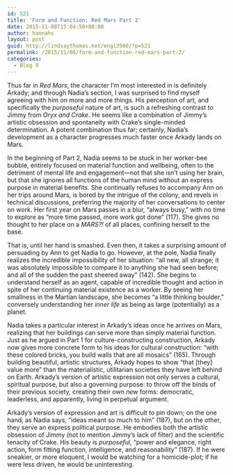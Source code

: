 ```yaml
---
id: 521
title: 'Form and Function: Red Mars Part 2'
date: 2015-11-08T15:04:58+00:00
author: hannahs
layout: post
guid: http://lindsaythomas.net/engl3560/?p=521
permalink: /2015/11/08/form-and-function-red-mars-part-2/
categories:
  - Blog 9
---
```

Thus far in _Red Mars_, the character I’m most interested in is definitely Arkady; and through Nadia’s section, I was surprised to find myself agreeing with him on more and more things. His perception of art, and specifically the _purposeful_ nature of art, is such a refreshing contrast to Jimmy from _Oryx and Crake_. He seems like a combination of Jimmy’s artistic obsession and spontaneity with Crake’s single-minded determination. A potent combination thus far; certainly, Nadia’s development as a character progresses much faster once Arkady lands on Mars.

In the beginning of Part 2, Nadia seems to be stuck in her worker-bee bubble, entirely focused on material function and wellbeing, often to the detriment of mental life and engagement—not that she isn’t using her brain, but that she ignores all functions of the human mind without an express purpose in material benefits. She continually refuses to accompany Ann on her trips around Mars, is bored by the intrigue of the colony, and revels in technical discussions, preferring the majority of her conversations to center on work. Her first year on Mars passes in a blur, “always busy,” with no time to explore as “more time passed, more work got done” (117). She gives no thought to her place on a _MARS?!_ of all places, confining herself to the base.

That is, until her hand is smashed. Even then, it takes a surprising amount of persuading by Ann to get Nadia to go. However, at the pole, Nadia finally realizes the incredible impossibility of her situation: “all new, all strange; it was absolutely impossible to compare it to anything she had seen before; and all of the sudden the past sheered away” (142). She begins to understand herself as an agent, capable of incredible thought and action in spite of her continuing material existence as a worker. By seeing her smallness in the Martian landscape, she becomes “a little thinking boulder,” conversely understanding her _inner life_ as being as large (potentially) as a planet.

Nadia takes a particular interest in Arkady’s ideas once he arrives on Mars, realizing that her buildings can serve more than simply material function. Just as he argued in Part 1 for culture-constructing construction, Arkady now gives more concrete form to his ideas for cultural construction: “with these colored bricks, you build walls that are all mosaics” (165). Through building beautiful, artistic structures, Arkady hopes to show “that [they] value more” than the materialistic, utilitarian societies they have left behind on Earth. Arkady’s version of artistic expression not only serves a cultural, spiritual purpose, but also a governing purpose: to throw off the binds of their previous society, creating their own _new_ forms: democratic, leaderless, and apparently, living in perpetual argument.

Arkady’s version of expression and art is difficult to pin down; on the one hand, as Nadia says, “ideas meant so much to him” (187), but on the other, they serve an express political purpose. He embodies both the artistic obsession of Jimmy (not to mention Jimmy’s lack of filter) and the scientific tenacity of Crake. His beauty is _purposeful_, “power and elegance, right action, form fitting function, intelligence, and reasonability” (187). If he were sneakier, or more eloquent, I would be watching for a homicide-plot; if he were less driven, he would be uninteresting.